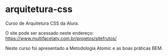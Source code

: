 # arquitetura-css
Curso de Arquitetura CSS da Alura. 

O site pode ser acessado neste endereço: 
https://www.multifacetaty.com.br/projetos/sitefrutos/


Neste curso foi apresentado a Metodologia Atomic e as boas práticas BEM.

